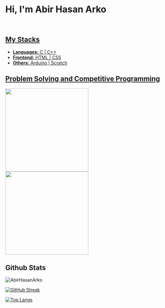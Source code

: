 # Hi, I'm Abir Hasan Arko

<!-- Social -->
<p>
<a href="https://twitter.com/AbirHasanArko">
    <img alt="" title="Twitter followers" src="https://img.shields.io/twitter/follow/AbirHasanArko?label=AbirHasanArko"/></a>

<a href="https://www.linkedin.com/in/abirhasanarko/">
    <img alt="" title="Linkedin followers" src="https://img.shields.io/badge/-abirhasanarko-blue?style=flat-square&logo=Linkedin&logoColor=white&link=https://www.linkedin.com/in/abirhasanarko/"/</a>
</p>

<!-- Stacks -->
## My Stacks
- **Languages:** C | C++
- **Frontend:** HTML | CSS
- **Others:** Arduino | Scratch

## Problem Solving and Competitive Programming
<p float="left">
<img height="260em" src="https://leetcard.jacoblin.cool/AbirHasanArko?theme=light&font=Archivo&ext=heatmap" />

<a href="https://codeforces.com/profile/RoronoaArko">
 <img height="260em" src="https://codeforces-readme-stats.vercel.app/api/card?username=RoronoaArko" /></a>
</p>



## Github Stats

<p align="left"> <img src="https://github-readme-stats.vercel.app/api?username=AbirHasanArko&show_icons=true&count_private=true&theme=dark" alt="AbirHasanArko" />
    
[![GitHub Streak](https://github-readme-streak-stats.herokuapp.com?user=AbirHasanArko&theme=dark&card_width=466&ring=76F893&fire=76F893&currStreakLabel=76F893)](https://git.io/streak-stats)

[![Top Langs](https://github-readme-stats.vercel.app/api/top-langs/?username=AbirHasanArko&theme=dark&layout=compact&align=right&width=40%)](https://github.com/AbirHasanArko/github-readme-stats)
 
    
<!---
- 👋 Hi, I’m @AbirHasanArko
- 👀 I’m interested in ML & DS.
- 🌱 I’m currently learning C, C++, Arduino, Web development.
- 💼 I’m looking to collaborate on Freelance jobs.
- 📫 How to reach me [LinkedIn](https://www.linkedin.com/in/abirhasanarko/) [Twitter](https://twitter.com/AbirHasanArko) [Facebook](https://www.facebook.com/arko.abirhasan)
- 🚀 Competitive Programming & Problem Solving:  [Codeforces](https://codeforces.com/profile/RoronoaArko)[HackerRank](https://www.hackerrank.com/profile/RoronoaArko)
--->

<!--- 
![Codeforces Badge](https://codeforces-readme-stats.vercel.app/api/badge?username=RoronoaArko) 

[![Codeforces Stats](https://codeforces-readme-stats.vercel.app/api/card?username=RoronoaArko)](https://codeforces.com/profile/RoronoaArko) 
[Codeforces](https://codeforces.com/profile/RoronoaArko)

[![AbirHasanArko's LeetCode stats](https://leetcode-stats-six.vercel.app/?username=AbirHasanArko&theme=dark)](https://github.com/KnlnKS/leetcode-stats)
--->

<!--- 
<a href="https://twitter.com/AbirHasanArko">
    <img alt="" title="Twitter followers" src="https://img.shields.io/twitter/follow/AbirHasanArko?label=AbirHasanArko"/></a>

<a href="https://www.linkedin.com/in/abirhasanarko/">
    <img alt="" title="Linkedin followers" src="https://img.shields.io/badge/-abirhasanarko-blue?style=flat-square&logo=Linkedin&logoColor=white&link=https://www.linkedin.com/in/abirhasanarko/"/></a>
--->

<!---
AbirHasanArko/AbirHasanArko is a ✨ special ✨ repository because its `README.md` (this file) appears on your GitHub profile.
You can click the Preview link to take a look at your changes.
--->
